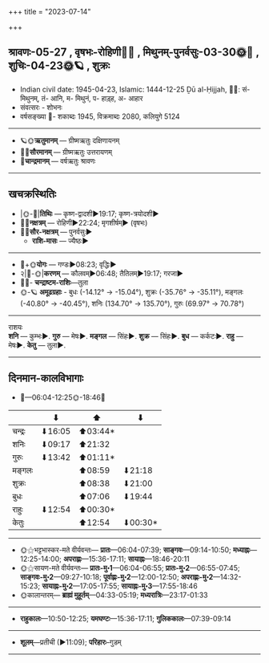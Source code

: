 +++
title = "2023-07-14"

+++
## श्रावणः-05-27  ,  वृषभः-रोहिणी🌛🌌  ,  मिथुनम्-पुनर्वसुः-03-30🌞🌌  ,  शुचिः-04-23🌞🪐  ,  शुक्रः
- Indian civil date: 1945-04-23, Islamic: 1444-12-25 Ḏū al-Ḥijjah, 🌌🌞: सं- मिथुनम्, तं- आनि, म- मिथुनं, प- हाड़्ह, अ- आहार
- संवत्सरः - शोभनः
- वर्षसङ्ख्या 🌛- शकाब्दः 1945, विक्रमाब्दः 2080, कलियुगे 5124
___________________
- 🪐🌞**ऋतुमानम्** — ग्रीष्मऋतुः दक्षिणायनम्
- 🌌🌞**सौरमानम्** — ग्रीष्मऋतुः उत्तरायणम्
- 🌛**चान्द्रमानम्** — वर्षऋतुः श्रावणः
___________________


## खचक्रस्थितिः
- |🌞-🌛|**तिथिः** — कृष्ण-द्वादशी►19:17; कृष्ण-त्रयोदशी►  
- 🌌🌛**नक्षत्रम्** — रोहिणी►22:24; मृगशीर्षम्► (वृषभः)  
- 🌌🌞**सौर-नक्षत्रम्** — पुनर्वसुः►  
  - **राशि-मासः** — ज्यैष्ठः► 
___________________
- 🌛+🌞**योगः** — गण्डः►08:23; वृद्धिः►  
- २|🌛-🌞|**करणम्** — कौलवम्►06:48; तैतिलम्►19:17; गरजा►  
- 🌌🌛- **चन्द्राष्टम-राशिः**—तुला  
- 🌞-🪐 **अमूढग्रहाः** - बुधः (-14.12° → -15.04°), शुक्रः (-35.76° → -35.11°), मङ्गलः (-40.80° → -40.45°), शनिः (134.70° → 135.70°), गुरुः (69.97° → 70.78°)
___________________
राशयः  
**शनि** — कुम्भः►. **गुरु** — मेषः►. **मङ्गल** — सिंहः►. **शुक्र** — सिंहः►. **बुध** — कर्कटः►. **राहु** — मेषः►. **केतु** — तुला►. 
___________________


## दिनमान-कालविभागाः
- 🌅—06:04-12:25🌞-18:46🌇  

|      |⬇     |⬆     |⬇     |
|------|-----|-----|------|
|चन्द्रः|⬇16:05 |⬆03:44*|     |
|शनिः   |⬇09:17 |⬆21:32 |     |
|गुरुः  |⬇13:42 |⬆01:11*|     |
|मङ्गलः |     |⬆08:59 |⬇21:18 |
|शुक्रः |     |⬆08:38 |⬇21:00 |
|बुधः   |     |⬆07:06 |⬇19:44 |
|राहुः  |⬇12:54 |⬆00:30*|     |
|केतुः  |     |⬆12:54 |⬇00:30*|
___________________
- 🌞⚝भट्टभास्कर-मते वीर्यवन्तः— **प्रातः**—06:04-07:39; **साङ्गवः**—09:14-10:50; **मध्याह्नः**—12:25-14:00; **अपराह्णः**—15:36-17:11; **सायाह्नः**—18:46-20:11  
- 🌞⚝सायण-मते वीर्यवन्तः— **प्रातः-मु॰1**—06:04-06:55; **प्रातः-मु॰2**—06:55-07:45; **साङ्गवः-मु॰2**—09:27-10:18; **पूर्वाह्णः-मु॰2**—12:00-12:50; **अपराह्णः-मु॰2**—14:32-15:23; **सायाह्नः-मु॰2**—17:05-17:55; **सायाह्नः-मु॰3**—17:55-18:46  
- 🌞कालान्तरम्— **ब्राह्मं मुहूर्तम्**—04:33-05:19; **मध्यरात्रिः**—23:17-01:33  
___________________
- **राहुकालः**—10:50-12:25; **यमघण्टः**—15:36-17:11; **गुलिककालः**—07:39-09:14  
___________________
- **शूलम्**—प्रतीची (►11:09); **परिहारः**–गुडम्  
___________________
